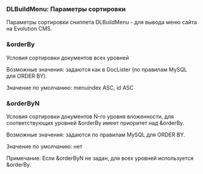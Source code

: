 
<meta http-equiv="Content-Type" content="text/html; charset=utf-8">
<h3>DLBuildMenu: Параметры сортировки </h3> 
Параметры сортировки cниппета DLBuildMenu - для вывода меню сайта на Evolution CMS.	
<br>
<h3 class="sub-header text-bold">&amp;orderBy</h3>
<p>Условия сортировки документов всех уровней</p>
<p>Возможные значения: задаются как в DocLister (по правилам MySQL для ORDER BY).</p>
<p>Значение по умолчанию: menuindex ASC, id ASC</p>
<h3 class="sub-header text-bold">&amp;orderByN</h3>
<p>Условия сортировки документов N-го уровня вложенности, для соответствующих уровней &amp;orderBy имеет приоритет над &amp;orderBy.</p>
<p>Возможные значения: задаются по правилам MySQL для ORDER BY.</p>
<p>Значение по умолчанию: нет</p>
<p>Примечание: Если &amp;orderByN не задан, для всех уровней используется &amp;orderBy.</p>